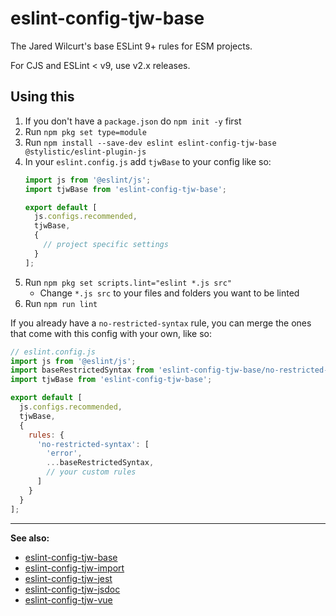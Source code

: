 # eslint-config-tjw-base

The Jared Wilcurt's base ESLint 9+ rules for ESM projects.

For CJS and ESLint < v9, use v2.x releases.


## Using this

1. If you don't have a `package.json` do `npm init -y` first
1. Run `npm pkg set type=module`
1. Run `npm install --save-dev eslint eslint-config-tjw-base @stylistic/eslint-plugin-js`
1. In your `eslint.config.js` add `tjwBase` to your config like so:
    ```js
    import js from '@eslint/js';
    import tjwBase from 'eslint-config-tjw-base';
    
    export default [
      js.configs.recommended,
      tjwBase,
      {
        // project specific settings
      }
    ];
    ```
1. Run `npm pkg set scripts.lint="eslint *.js src"`
   * Change `*.js src` to your files and folders you want to be linted
1. Run `npm run lint`

If you already have a `no-restricted-syntax` rule, you can merge the ones that come with this config with your own, like so:

```js
// eslint.config.js
import js from '@eslint/js';
import baseRestrictedSyntax from 'eslint-config-tjw-base/no-restricted-syntax.js';
import tjwBase from 'eslint-config-tjw-base';

export default [
  js.configs.recommended,
  tjwBase,
  {
    rules: {
      'no-restricted-syntax': [
        'error',
        ...baseRestrictedSyntax,
        // your custom rules
      ]
    }
  }
];
```


* * *


**See also:**

* [eslint-config-tjw-base](https://github.com/tjw-lint/eslint-config-tjw-base)
* [eslint-config-tjw-import](https://github.com/tjw-lint/eslint-config-tjw-import)
* [eslint-config-tjw-jest](https://github.com/tjw-lint/eslint-config-tjw-jest)
* [eslint-config-tjw-jsdoc](https://github.com/tjw-lint/eslint-config-tjw-jsdoc)
* [eslint-config-tjw-vue](https://github.com/tjw-lint/eslint-config-tjw-vue)
